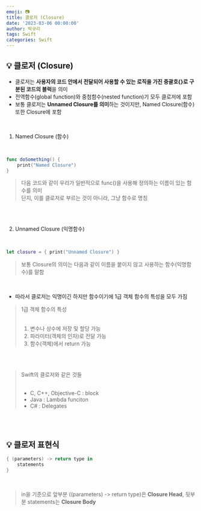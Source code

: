 ```yaml
---
emoji: 📷
title: 클로저 (Closure)
date: '2023-03-06 00:00:00'
author: 박규리
tags: Swift 
categories: Swift
---
```


## 💡 클로저 (Closure)

* 클로저는 **사용자의 코드 안에서 전달되어 사용할 수 있는 로직을 가진 중괄호{}로 구분된 코드의 블럭**을 의미
* 전역함수(global function)와 중첨함수(nested function)기 모두 클로저에 포함
* 보통 클로저는 **Unnamed Closure를 의미**하는 것이지만, Named Closure(함수) 또한 Closure에 포함

</br>

1. Named Closure (함수) </br>
</br>

```swift
func doSomething() {
    print("Named Closure")
}
```

> 다음 코드와 같이 우리가 일반적으로 func()을 사용해 정의하는 이름이 있는 함수를 의미 </br>
> 단지, 이를 클로저로 부르는 것이 아니라, 그냥 함수로 명칭 </br>
</br>
</br>

2. Unnamed Closure (익명함수) </br>
</br>

```swift
let closure = { print("Unnamed Closure") }
```

> 보통 Closure의 의미는 다음과 같이 이름을 붙이지 않고 사용하는 함수(익명함수)를 말함 </br>
</br>

* 따라서 클로저는 익명이긴 하지만 함수이기에 1급 객체 함수의 특성을 모두 가짐 

> 1급 객체 함수의 특성 </br>
> </br>
> 1. 변수나 상수에 저장 및 할당 가능 </br>
> 2. 파라미터(객체의 인자)로 전달 가능 </br>
> 3. 함수(객체)에서 return 가능 </br>

</br>
</br>

> Swift의 클로저와 같은 것들 </br>
> </br>
> - C, C++, Objective-C : block </br>
> - Java : Lambda funciton </br>
> - C# : Delegates  </br>

</br>
</br>

## 💡 클로저 표현식

```swift
{ (parameters) -> return type in
    statements
}
```
</br>

> in을 기준으로 앞부분 ((parameters) -> return type)은 **Closure Head**, 뒷부분 statements는 **Closure Body**

</br>

</br>
</br> 

```toc
```
